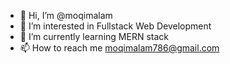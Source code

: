 - 👋 Hi, I’m @moqimalam
- 👀 I’m interested in Fullstack Web Development
- 🌱 I’m currently learning MERN stack <!--     - 💞️ I’m looking to collaborate on ... --->
- 📫 How to reach me moqimalam786@gmail.com

<!---
moqimalam/moqimalam is a ✨ special ✨ repository because its `README.md` (this file) appears on your GitHub profile.
You can click the Preview link to take a look at your changes.
--->
